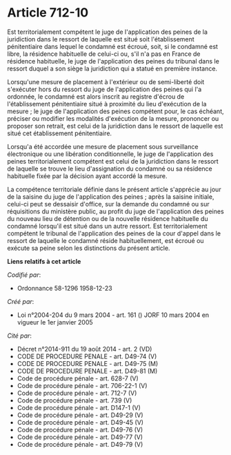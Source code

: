 # Article 712-10

Est territorialement compétent le juge de l'application des peines de la juridiction dans le ressort de laquelle est situé
soit l'établissement pénitentiaire dans lequel le condamné est écroué, soit, si le condamné est libre, la résidence
habituelle de celui-ci ou, s'il n'a pas en France de résidence habituelle, le juge de l'application des peines du tribunal
dans le ressort duquel a son siège la juridiction qui a statué en première instance.

Lorsqu'une mesure de placement à l'extérieur ou de semi-liberté doit s'exécuter hors du ressort du juge de l'application des
peines qui l'a ordonnée, le condamné est alors inscrit au registre d'écrou de l'établissement pénitentiaire situé à proximité
du lieu d'exécution de la mesure ; le juge de l'application des peines compétent pour, le cas échéant, préciser ou modifier
les modalités d'exécution de la mesure, prononcer ou proposer son retrait, est celui de la juridiction dans le ressort de
laquelle est situé cet établissement pénitentiaire.

Lorsqu'a été accordée une mesure de placement sous surveillance électronique ou une libération conditionnelle, le juge de
l'application des peines territorialement compétent est celui de la juridiction dans le ressort de laquelle se trouve le lieu
d'assignation du condamné ou sa résidence habituelle fixée par la décision ayant accordé la mesure.

La compétence territoriale définie dans le présent article s'apprécie au jour de la saisine du juge de l'application des
peines ; après la saisine initiale, celui-ci peut se dessaisir d'office, sur la demande du condamné ou sur réquisitions du
ministère public, au profit du juge de l'application des peines du nouveau lieu de détention ou de la nouvelle résidence
habituelle du condamné lorsqu'il est situé dans un autre ressort. Est territorialement compétent le tribunal de l'application
des peines de la cour d'appel dans le ressort de laquelle le condamné réside habituellement, est écroué ou exécute sa peine
selon les distinctions du présent article.

**Liens relatifs à cet article**

_Codifié par_:

  - Ordonnance 58-1296 1958-12-23

_Créé par_:

  - Loi n°2004-204 du 9 mars 2004 - art. 161 () JORF 10 mars 2004 en vigueur le 1er janvier 2005

_Cité par_:

  - Décret n°2014-911 du 19 août 2014 - art. 2 (VD)
  - CODE DE PROCEDURE PENALE - art. D49-74 (V)
  - CODE DE PROCEDURE PENALE - art. D49-75 (M)
  - CODE DE PROCEDURE PENALE - art. D49-81 (M)
  - Code de procédure pénale - art. 628-7 (V)
  - Code de procédure pénale - art. 706-22-1 (V)
  - Code de procédure pénale - art. 712-7 (V)
  - Code de procédure pénale - art. 739 (V)
  - Code de procédure pénale - art. D147-1 (V)
  - Code de procédure pénale - art. D49-29 (V)
  - Code de procédure pénale - art. D49-45 (V)
  - Code de procédure pénale - art. D49-76 (V)
  - Code de procédure pénale - art. D49-77 (V)
  - Code de procédure pénale - art. D49-79 (V)
